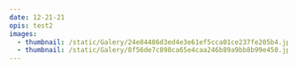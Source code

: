 ```yaml
---
date: 12-21-21
opis: test2
images:
  - thumbnail: /static/Galery/24e84486d3ed4e3e61ef5cca01ce237fe205b4.jpg
  - thumbnail: /static/Galery/8f56de7c898ca65e4caa246b89a9bb8b99e450.jpg
---
```

